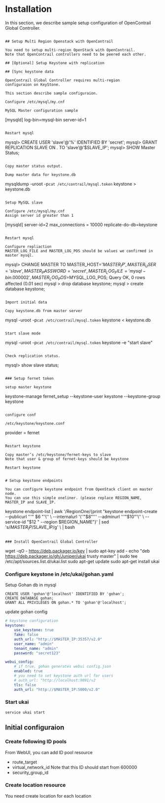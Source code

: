# Installation

In this section, we describe sample setup configuration of
OpenContrail Global Controller.


```

## Setup Multi Region Openstack with OpenContrail

You need to setup multi-region OpenStack with OpenContrail.
Note that OpenContrail controllers need to be peered each other.

## [Optional] Setup Keystone with replication

## [Sync keystone data

OpenContrail Global Controller requires multi-region
configuraion on KeyStone.

This section describe sample configuraion.

Configure /etc/mysql/my.cnf

MySQL Master configuration sample

```
[mysqld]
log-bin=mysql-bin
server-id=1
```

Restart mysql

```
mysql> CREATE USER 'slave'@'%' IDENTIFIED BY 'secret';
mysql> GRANT REPLICATION SLAVE ON *.* TO 'slave’@’$SLAVE_IP';
mysql> SHOW Master Status;
```

Copy master status output.

Dump master data for keystone.db

```
mysqldump -uroot -p`cat /etc/contrail/mysql.token` keystone > keystone.db
```

Setup MySQL slave

Configure /etc/mysql/my.cnf
Assign server id greater than 1

```
[mysqld]
server-id=2
max_connections = 10000
replicate-do-db=keystone
```

Restart mysql

Configure repliaction
MASTER_LOG_FILE and MASTER_LOG_POS should be values we confirmed in master mysql.

```
mysql>  CHANGE MASTER TO MASTER_HOST='$MASTER_IP', MASTER_USER='slave', MASTER_PASSWORD='secret', MASTER_LOG_FILE='mysql-bin.000002', MASTER_LOG_POS=$MYSQL_LOG_POS;
Query OK, 0 rows affected (0.01 sec)
mysql > drop database keystone;
mysql > create database keystone;
```

Import initial data

Copy keystone.db from master server

```
mysql -uroot -p`cat /etc/contrail/mysql.token` keystone < keystone.db
```

Start slave mode

```
mysql -uroot -p`cat /etc/contrail/mysql.token` keystone –e "start slave"
```

Check replication status.

```
mysql>  show slave status;
```

### Setup fernet token

setup master keystone

```
keystone-manage fernet_setup --keystone-user keystone --keystone-group keystone
```

configure conf

/etc/keystone/keystone.conf

```
provider = fernet
```

Restart keystone

Copy master’s /etc/keystone/fernet-keys to slave
Note that user & group of fernet-keys should be keystone

Restart keystone


# Setup keystone endpoints

You can configure keystone endpoint from OpenStack client on master node.
You can use this simple oneliner. (please replace REGION_NAME, MASTER_IP and SLAVE_IP.

```
keystone endpoint-list | awk '/RegionOne/{print "keystone endpoint-create --publicurl  '\''" $6 "'\'' \
   --internalurl '\''"$8"'\'' --adminurl '\''"$10"'\'' \
   --service-id "$12 " --region $REGION_NAME"}' | sed 's/$MASTER_IP/$SLAVE_IP/g' \ | bash
```

### Install OpenContrail Global Controller

```
wget -qO - https://deb.packager.io/key | sudo apt-key add -
echo "deb https://deb.packager.io/gh/Juniper/ukai trusty master" | sudo tee /etc/apt/sources.list.d/ukai.list
sudo apt-get update
sudo apt-get install ukai

### Configure keystone in /etc/ukai/gohan.yaml


Setup Gohan db in mysql

```
CREATE USER 'gohan'@'localhost' IDENTIFIED BY 'gohan';
CREATE DATABASE gohan;
GRANT ALL PRIVILEGES ON gohan.* TO 'gohan'@'localhost';
```

update gohan config

``` yaml
# keystone configuration
keystone:
    use_keystone: true
    fake: false
    auth_url: "http://$MASTER_IP:35357/v2.0"
    user_name: "admin"
    tenant_name: "admin"
    password: "secret123"

webui_config:
    # if true, gohan generates webui config.json
    enabled: true
    # you need to set keystone auth url for users
    # auth_url: "http://localhost:9091/v2
    tls: false
    auth_url: "http://$MASTER_IP:5000/v2.0"
```

### Start ukai

```
service ukai start
```

## Initial configuraion

### Create following ID pools

From WebUI, you can add ID pool resource

- route_target
- virtual_network_id   Note that this ID should start from 600000
- security_group_id

### Create location resource

You need create location for each location